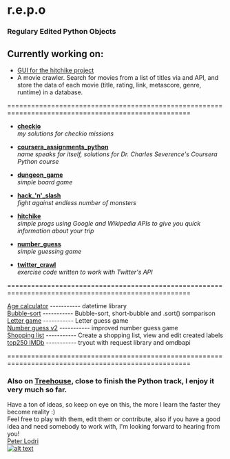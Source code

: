 # r.e.p.o
### Regulary Edited Python Objects


## Currently working on:   
* [GUI for the hitchike project](https://github.com/szepnapot/repo/blob/master/hitchike_python/geogui.py)   
* A movie crawler. Search for movies from a list of titles via and API, and store the data of each movie (title, rating, link, metascore, genre, runtime) in a database.  

====================================================================================================
* [**checkio**](https://github.com/szepnapot/repo/tree/master/checkio)  
*my solutions for checkio missions*

* [**coursera_assignments_python**](https://github.com/szepnapot/repo/tree/master/coursera_assignments_python)     
*name speaks for itself, solutions for Dr. Charles Severence's Coursera Python course*

* [**dungeon_game**](https://github.com/szepnapot/repo/tree/master/dungeon_game_python)    
*simple board game*

* [**hack_'n'_slash**](https://github.com/szepnapot/repo/tree/master/hack_'n'_slash_python)      
*fight against endless number of monsters*

* [**hitchike**](https://github.com/szepnapot/repo/tree/master/hitchike_python)  
*simple progs using Google and Wikipedia APIs to give you quick information about your trip*

* [**number_guess**](https://github.com/szepnapot/repo/tree/master/number_guess_python)  
*simple guessing game*

* [**twitter_crawl**](https://github.com/szepnapot/repo/tree/master/twitter_crawl)  
*exercise code written to work with Twitter's API* 

====================================================================================================

[Age calculator](https://github.com/szepnapot/repo/blob/master/age_calculator.py) ----------- datetime library    
[Bubble-sort](https://github.com/szepnapot/repo/blob/master/bubble_sort_algorithm.py) ----------- Bubble-sort, short-bubble and .sort() somparison  
[Letter game](https://github.com/szepnapot/repo/blob/master/letter_game.py) ----------- Letter guess game  
[Number guess v2](https://github.com/szepnapot/repo/blob/master/numberguess.py) ----------- improved number guess game  
[Shopping list](https://github.com/szepnapot/repo/blob/master/shopping_list.py) ----------- Create a shopping list, view and edit created labels       
[top250 IMDb](https://github.com/szepnapot/repo/blob/master/top250_imdb.py) ----------- tryout with request library and omdbapi  

====================================================================================================   

### Also on [Treehouse](http://referrals.trhou.se/peterlodri), close to finish the Python track, I enjoy it very much so far.
Have a ton of ideas, so keep on eye on this, the more I learn the faster they become reality :)  
Feel free to play with them, edit them or contribute, also if you have a good idea and need somebody to work with, I'm looking forward to hearing from you!  
[Peter Lodri](szepnapot.github.io)  
[![alt text](http://www.alter-net.info/t_smalla.png "Twitter")](https://twitter.com/Theidden_one)

